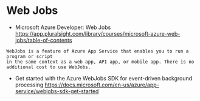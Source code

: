 # Web Jobs
- Microsoft Azure Developer: Web Jobs
https://app.pluralsight.com/library/courses/microsoft-azure-web-jobs/table-of-contents
```
WebJobs is a feature of Azure App Service that enables you to run a program or script 
in the same context as a web app, API app, or mobile app. There is no additional cost to use WebJobs.
```
- Get started with the Azure WebJobs SDK for event-driven background processing
https://docs.microsoft.com/en-us/azure/app-service/webjobs-sdk-get-started
